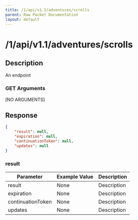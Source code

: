 ```yaml
---
title: /1/api/v1.1/adventures/scrolls
parent: Raw Packet Documentation
layout: default
---
```


# /1/api/v1.1/adventures/scrolls

## Description
An endpoint

### GET Arguments

[NO ARGUMENTS]


## Response
~~~json
{
    "result": null,
    "expiration": null,
    "continuationToken": null,
    "updates": null
}
~~~

### result

| Parameter         | Example Value | Description |
|-------------------|---------------|-------------|
| result            | None          | Description |
| expiration        | None          | Description |
| continuationToken | None          | Description |
| updates           | None          | Description |
